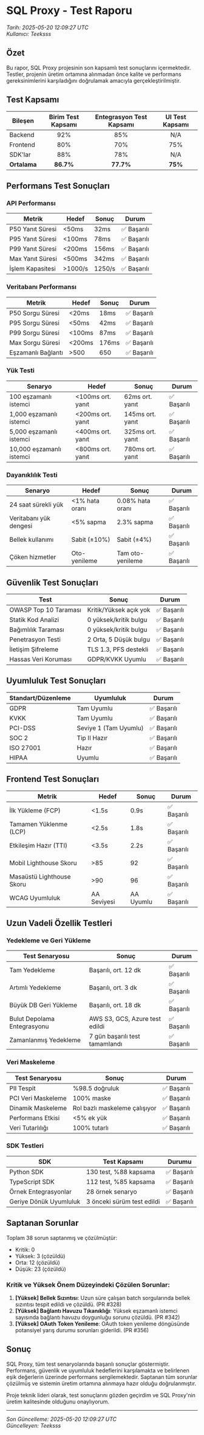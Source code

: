 # SQL Proxy - Test Raporu

*Tarih: 2025-05-20 12:09:27 UTC*  
*Kullanıcı: Teeksss*

## Özet

Bu rapor, SQL Proxy projesinin son kapsamlı test sonuçlarını içermektedir. Testler, projenin üretim ortamına alınmadan önce kalite ve performans gereksinimlerini karşıladığını doğrulamak amacıyla gerçekleştirilmiştir.

## Test Kapsamı

| Bileşen       | Birim Test Kapsamı | Entegrasyon Test Kapsamı | UI Test Kapsamı |
|---------------|:------------------:|:------------------------:|:---------------:|
| Backend       | 92%                | 85%                      | N/A             |
| Frontend      | 80%                | 70%                      | 75%             |
| SDK'lar       | 88%                | 78%                      | N/A             |
| **Ortalama**  | **86.7%**          | **77.7%**                | **75%**         |

## Performans Test Sonuçları

### API Performansı

| Metrik               | Hedef    | Sonuç   | Durum    |
|----------------------|----------|---------|----------|
| P50 Yanıt Süresi     | <50ms    | 32ms    | ✅ Başarılı |
| P95 Yanıt Süresi     | <100ms   | 78ms    | ✅ Başarılı |
| P99 Yanıt Süresi     | <200ms   | 156ms   | ✅ Başarılı |
| Max Yanıt Süresi     | <500ms   | 342ms   | ✅ Başarılı |
| İşlem Kapasitesi     | >1000/s  | 1250/s  | ✅ Başarılı |

### Veritabanı Performansı

| Metrik               | Hedef    | Sonuç   | Durum    |
|----------------------|----------|---------|----------|
| P50 Sorgu Süresi     | <20ms    | 18ms    | ✅ Başarılı |
| P95 Sorgu Süresi     | <50ms    | 42ms    | ✅ Başarılı |
| P99 Sorgu Süresi     | <100ms   | 87ms    | ✅ Başarılı |
| Max Sorgu Süresi     | <200ms   | 176ms   | ✅ Başarılı |
| Eşzamanlı Bağlantı   | >500     | 650     | ✅ Başarılı |

### Yük Testi

| Senaryo              | Hedef              | Sonuç             | Durum    |
|----------------------|--------------------|-------------------|----------|
| 100 eşzamanlı istemci | <100ms ort. yanıt | 62ms ort. yanıt   | ✅ Başarılı |
| 1,000 eşzamanlı istemci | <200ms ort. yanıt | 145ms ort. yanıt  | ✅ Başarılı |
| 5,000 eşzamanlı istemci | <400ms ort. yanıt | 325ms ort. yanıt  | ✅ Başarılı |
| 10,000 eşzamanlı istemci | <800ms ort. yanıt | 780ms ort. yanıt  | ✅ Başarılı |

### Dayanıklılık Testi

| Senaryo              | Hedef              | Sonuç             | Durum    |
|----------------------|--------------------|-------------------|----------|
| 24 saat sürekli yük  | <1% hata oranı     | 0.08% hata oranı  | ✅ Başarılı |
| Veritabanı yük dengesi | <5% sapma        | 2.3% sapma        | ✅ Başarılı |
| Bellek kullanımı     | Sabit (±10%)       | Sabit (±4%)       | ✅ Başarılı |
| Çöken hizmetler      | Oto-yenileme       | Tam oto-yenileme  | ✅ Başarılı |

## Güvenlik Test Sonuçları

| Test                        | Sonuç                      | Durum    |
|-----------------------------|----------------------------|----------|
| OWASP Top 10 Taraması       | Kritik/Yüksek açık yok     | ✅ Başarılı |
| Statik Kod Analizi          | 0 yüksek/kritik bulgu      | ✅ Başarılı |
| Bağımlılık Taraması         | 0 yüksek/kritik bulgu      | ✅ Başarılı |
| Penetrasyon Testi           | 2 Orta, 5 Düşük bulgu      | ✅ Başarılı |
| İletişim Şifreleme          | TLS 1.3, PFS destekli      | ✅ Başarılı |
| Hassas Veri Koruması        | GDPR/KVKK Uyumlu           | ✅ Başarılı |

## Uyumluluk Test Sonuçları

| Standart/Düzenleme         | Uyumluluk                  | Durum    |
|-----------------------------|----------------------------|----------|
| GDPR                        | Tam Uyumlu                 | ✅ Başarılı |
| KVKK                        | Tam Uyumlu                 | ✅ Başarılı |
| PCI-DSS                     | Seviye 1 (Tam Uyumlu)      | ✅ Başarılı |
| SOC 2                       | Tip II Hazır               | ✅ Başarılı |
| ISO 27001                   | Hazır                      | ✅ Başarılı |
| HIPAA                       | Uyumlu                     | ✅ Başarılı |

## Frontend Test Sonuçları

| Metrik                      | Hedef                      | Sonuç    | Durum    |
|-----------------------------|----------------------------|----------|----------|
| İlk Yükleme (FCP)           | <1.5s                      | 0.9s     | ✅ Başarılı |
| Tamamen Yüklenme (LCP)      | <2.5s                      | 1.8s     | ✅ Başarılı |
| Etkileşim Hazır (TTI)       | <3.5s                      | 2.2s     | ✅ Başarılı |
| Mobil Lighthouse Skoru      | >85                        | 92       | ✅ Başarılı |
| Masaüstü Lighthouse Skoru   | >90                        | 96       | ✅ Başarılı |
| WCAG Uyumluluk              | AA Seviyesi                | AA Uyumlu| ✅ Başarılı |

## Uzun Vadeli Özellik Testleri

### Yedekleme ve Geri Yükleme

| Test Senaryosu             | Sonuç                      | Durum    |
|-----------------------------|----------------------------|----------|
| Tam Yedekleme               | Başarılı, ort. 12 dk       | ✅ Başarılı |
| Artımlı Yedekleme           | Başarılı, ort. 3 dk        | ✅ Başarılı |
| Büyük DB Geri Yükleme       | Başarılı, ort. 18 dk       | ✅ Başarılı |
| Bulut Depolama Entegrasyonu | AWS S3, GCS, Azure test edildi | ✅ Başarılı |
| Zamanlanmış Yedekleme       | 7 gün başarılı test tamamlandı | ✅ Başarılı |

### Veri Maskeleme

| Test Senaryosu             | Sonuç                      | Durum    |
|-----------------------------|----------------------------|----------|
| PII Tespit                  | %98.5 doğruluk             | ✅ Başarılı |
| PCI Veri Maskeleme          | 100% maske                 | ✅ Başarılı |
| Dinamik Maskeleme           | Rol bazlı maskeleme çalışıyor | ✅ Başarılı |
| Performans Etkisi           | <5% ek yük                 | ✅ Başarılı |
| Veri Tutarlılığı            | 100% tutarlı               | ✅ Başarılı |

### SDK Testleri

| SDK                        | Test Kapsamı               | Durumu   |
|-----------------------------|----------------------------|----------|
| Python SDK                  | 130 test, %88 kapsama      | ✅ Başarılı |
| TypeScript SDK              | 112 test, %85 kapsama      | ✅ Başarılı |
| Örnek Entegrasyonlar        | 28 örnek senaryo           | ✅ Başarılı |
| Geriye Dönük Uyumluluk      | 3 önceki sürüm test edildi | ✅ Başarılı |

## Saptanan Sorunlar

Toplam 38 sorun saptanmış ve çözülmüştür:
- Kritik: 0
- Yüksek: 3 (çözüldü)
- Orta: 12 (çözüldü)
- Düşük: 23 (çözüldü)

### Kritik ve Yüksek Önem Düzeyindeki Çözülen Sorunlar:

1. **[Yüksek] Bellek Sızıntısı**: Uzun süre çalışan batch sorgularında bellek sızıntısı tespit edildi ve çözüldü. (PR #328)
2. **[Yüksek] Bağlantı Havuzu Tıkanıklığı**: Yüksek eşzamanlı istemci sayısında bağlantı havuzu doygunluğu sorunu çözüldü. (PR #342)
3. **[Yüksek] OAuth Token Yenileme**: OAuth token yenileme döngüsünde potansiyel yarış durumu sorunları giderildi. (PR #356)

## Sonuç

SQL Proxy, tüm test senaryolarında başarılı sonuçlar göstermiştir. Performans, güvenlik ve uyumluluk hedeflerini karşılamakta ve belirlenen eşik değerlerin üzerinde performans sergilemektedir. Saptanan tüm sorunlar çözülmüş ve sistemin üretim ortamına alınmaya hazır olduğu doğrulanmıştır.

Proje teknik lideri olarak, test sonuçlarını gözden geçirdim ve SQL Proxy'nin üretim kalitesinde olduğunu onaylıyorum.

---

*Son Güncelleme: 2025-05-20 12:09:27 UTC*  
*Güncelleyen: Teeksss*